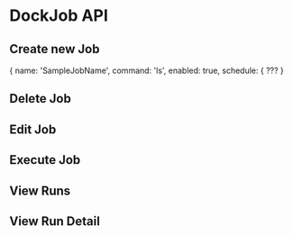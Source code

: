 # DockJob API

## Create new Job
{
	name: 'SampleJobName',
	command: 'ls',
	enabled: true,
	schedule: {
		???
	}


## Delete Job

## Edit Job

## Execute Job

## View Runs

## View Run Detail

